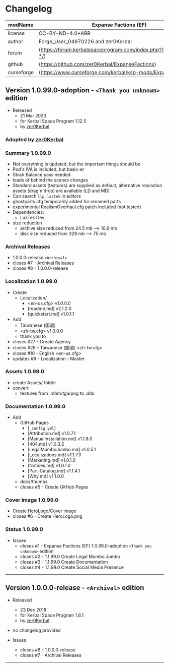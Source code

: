 # Changelog  
  
| modName    | Expanse Factions (EF)                                             |
| ---------- | ----------------------------------------------------------------- |
| license    | CC-BY-ND-4.0+ARR                                                  |
| author     | Forge_User_04970226 and zer0Kerbal                                |
| forum      | (https://forum.kerbalspaceprogram.com/index.php?/topic/212071-*/) |
| github     | (https://github.com/zer0Kerbal/ExpanseFactions)                   |
| curseforge | (https://www.curseforge.com/kerbal/ksp-mods/ExpanseFactions)      |

## Version 1.0.99.0-adoption - `<Thank you unknown>` edition

* Released
  * 21 Mar 2023
  * for Kerbal Space Program 1.12.5
  * by [zer0Kerbal](https://github.com/zer0Kerbal)

### Adopted by [zer0Kerbal](https://github.com/zer0Kerbal)



### Summary 1.0.99.0

* Not everything is updated, but the important things should be
* Pod's IVA is included, but basic-er
* Stock Balance pass needed
* loads of behind the scenes changes
* Standard assets (textures) are supplied as default, alternative resolution assets (drag'n'drop) are available (LD and MD)
* Can search `llp`, `laztek` in editors
* ghostparts.cfg temporarily added for renamed parts
* experimental RealismOverhaul.cfg patch included (not tested)
* Dependencies:
  * LazTek Dev
* size reduction
  * archive size reduced from 24.5 mb --> 10.9 mb
  * disk size reduced from 329 mb --> 75 mb

### Archival Releases

* 1.0.0.0-release `<Archival>`
* closes #7 - Archival Releases
* closes #8 - 1.0.0.0-release

### Localization 1.0.99.0

* Create
  * Localization/
    * <en-us.cfg> v1.0.0.0
    * [readme.md] v2.1.2.0
    * [quickstart.md] v1.0.1.1
* Add
  * Taiwanese (国语)
  * <zh-tw.cfg> v1.0.0.0
  * thank you to 
* closes #27 - Create Agency
* closes #26 - Taiwanese (国语) <zh-tw.cfg>
* closes #10 - English <en-us.cfg>
* updates #9 - Localization - Master

### Assets 1.0.99.0

* create Assets/ folder
* convert
  * textures from .mbm/tga/png to .dds

### Documentation 1.0.99.0

* Add
  * GitHub Pages
    * [`_config.yml`]
    * [Attribution.md] v1.0.7.1
    * [ManualInstallation.md] v1.1.8.0
    * [404.md] v1.0.3.2
    * [LegalMumboJumbo.md] v1.0.5.1
    * [Localizations.md] v1.1.7.0
    * [Marketing.md] v1.0.1.0
    * [Notices.md] v1.0.1.0
    * [Part-Catalog.md] v1.1.4.1
    * [Why.md] v1.1.0.0
  * docs/thumbs
  * closes #5 - Create GitHub Pages

### Cover image 1.0.99.0

* Create HeroLogo/Cover image
* closes #6 - Create HeroLogo.png


### Status 1.0.99.0

* Issues
  * closes #1 - Expanse Factions (EF) 1.0.99.0-adoption `<Thank you unknown>` edition
  * closes #2 - 1.1.99.0 Create Legal Mumbo Jumbo
  * closes #3 - 1.1.99.0 Create Documentation
  * closes #4 - 1.1.99.0 Create Social Media Presence


---

## Version 1.0.0.0-release - `<Archival>` edition

* Released
  * 23 Dec 2018
  * for Kerbal Space Program 1.8.1
  * by [zer0Kerbal](https://github.com/zer0Kerbal)

* no changelog provided

* Issues
  * closes #8 - 1.0.0.0-release
  * closes #7 - Archival Releases

---